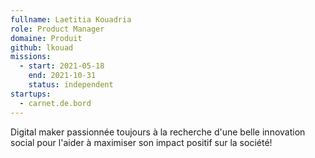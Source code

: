 ```yaml
---
fullname: Laetitia Kouadria
role: Product Manager
domaine: Produit
github: lkouad
missions:
  - start: 2021-05-18
    end: 2021-10-31
    status: independent
startups:
  - carnet.de.bord
---
```


Digital maker passionnée toujours à la recherche d'une belle innovation social pour l'aider à maximiser son impact positif sur la société!
